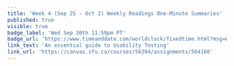 ```yaml
---
title: 'Week 4 (Sep 25 - Oct 2) Weekly Readings One-Minute Summaries'
published: true
visible: true
badge_label: 'Wed Sep 30th 11:59pm PT'
badge_url: 'https://www.timeanddate.com/worldclock/fixedtime.html?msg=Week+2+%28Sep+12+-+18%29+Weekly+Readings+One-Minute+Summaries+Due+Date&iso=20200930T2359&p1=256'
link_text: 'An essential guide to Usability Testing'
link_url: 'https://canvas.sfu.ca/courses/56304/assignments/504168'
---
```

